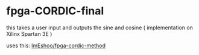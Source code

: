 # fpga-CORDIC-final
this takes a user input and outputs the sine and cosine ( implementation on Xilinx Spartan 3E )

uses this: [lmEshoo/fpga-cordic-method](https://github.com/lmEshoo/fpga-cordic-method)

